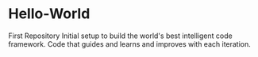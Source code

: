 # Hello-World
First Repository
Initial setup to build the world's best intelligent code framework.
Code that guides and learns and improves with each iteration.
